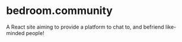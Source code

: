 # bedroom.community
A React site aiming to provide a platform to chat to, and befriend like-minded people!
